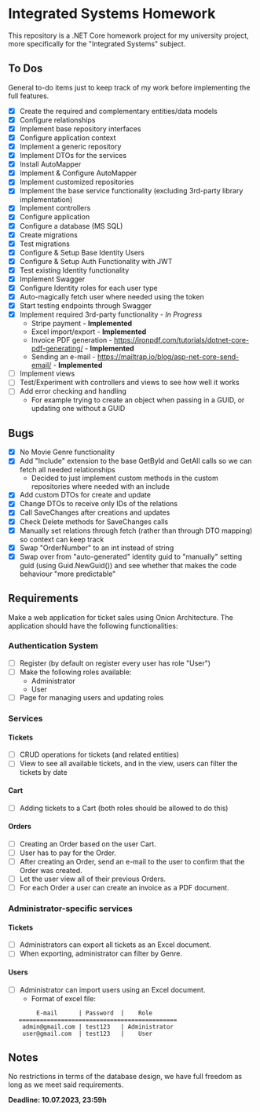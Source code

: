 ﻿# Integrated Systems Homework

This repository is a .NET Core homework project for my university project, more specifically for the "Integrated Systems" subject.

## To Dos
General to-do items just to keep track of my work before implementing the full features.

 - [X] Create the required and complementary entities/data models
 - [X] Configure relationships
 - [X] Implement base repository interfaces
 - [X] Configure application context
 - [X] Implement a generic repository
 - [X] Implement DTOs for the services
 - [X] Install AutoMapper
 - [X] Implement & Configure AutoMapper
 - [X] Implement customized repositories
 - [X] Implement the base service functionality (excluding 3rd-party library implementation)
 - [X] Implement controllers
 - [X] Configure application
 - [X] Configure a database (MS SQL)
 - [X] Create migrations
 - [X] Test migrations
 - [X] Configure & Setup Base Identity Users
 - [X] Configure & Setup Auth Functionality with JWT
 - [X] Test existing Identity functionality
 - [X] Implement Swagger
 - [X] Configure Identity roles for each user type
 - [X] Auto-magically fetch user where needed using the token
 - [X] Start testing endpoints through Swagger
 - [X] Implement required 3rd-party functionality - *In Progress*
      - Stripe payment - **Implemented**
      - Excel import/export - **Implemented**
      - Invoice PDF generation - https://ironpdf.com/tutorials/dotnet-core-pdf-generating/ - **Implemented**
      - Sending an e-mail - https://mailtrap.io/blog/asp-net-core-send-email/ - **Implemented**
 - [ ] Implement views
 - [ ] Test/Experiment with controllers and views to see how well it works
 - [ ] Add error checking and handling
      - For example trying to create an object when passing in a GUID, or updating one without a GUID

## Bugs

 - [X] No Movie Genre functionality
 - [X] Add "Include" extension to the base GetById and GetAll calls so we can fetch all needed relationships
     - Decided to just implement custom methods in the custom repositories where needed with an include
 - [X] Add custom DTOs for create and update
 - [X] Change DTOs to receive only IDs of the relations
 - [X] Call SaveChanges after creations and updates
 - [X] Check Delete methods for SaveChanges calls
 - [X] Manually set relations through fetch (rather than through DTO mapping) so context can keep track
 - [X] Swap "OrderNumber" to an int instead of string
 - [X] Swap over from "auto-generated" identity guid to "manually" setting guid (using Guid.NewGuid()) and see whether that makes the code behaviour "more predictable"

## Requirements

Make a web application for ticket sales using Onion Architecture. The application should have the following functionalities:

### Authentication System

 - [ ] Register (by default on register every user has role "User")
 - [ ] Make the following roles available:
   - Administrator
   - User
 - [ ] Page for managing users and updating roles
 
 ### Services

 #### Tickets
 - [ ] CRUD operations for tickets (and related entities)
 - [ ] View to see all available tickets, and in the view, users can filter the tickets by date
 
 #### Cart
 - [ ] Adding tickets to a Cart (both roles should be allowed to do this)
 
 #### Orders
 - [ ] Creating an Order based on the user Cart.
 - [ ] User has to pay for the Order.
 - [ ] After creating an Order, send an e-mail to the user to confirm that the Order was created.
 - [ ] Let the user view all of their previous Orders.
 - [ ] For each Order a user can create an invoice as a PDF document.

 ### Administrator-specific services

 #### Tickets
 - [ ] Administrators can export all tickets as an Excel document.
 - [ ] When exporting, administrator can filter by Genre.
 
 #### Users
 - [ ] Administrator can import users using an Excel document.
   - Format of excel file:
 ```
         E-mail      | Password  |    Role
    =============================================
     admin@gmail.com | test123   | Administrator
     user@gmail.com  | test123   |    User
 ```


## Notes

No restrictions in terms of the database design, we have full freedom as long as we meet said requirements.

**Deadline: 10.07.2023, 23:59h**
